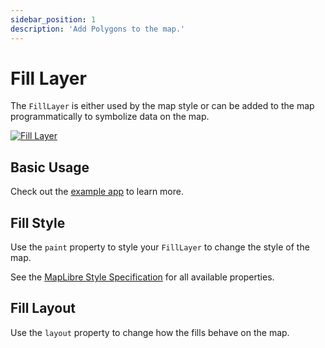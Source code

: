 ```yaml
---
sidebar_position: 1
description: 'Add Polygons to the map.'
---
```


# Fill Layer

The `FillLayer` is either used by the map style or can be added to the map
programmatically to symbolize data on the map.

[![Fill Layer](/img/layers/fill_layer.jpg)](https://flutter-maplibre.pages.dev/demo/#/layers/fill)

## Basic Usage

Check out
the [example app](https://github.com/josxha/flutter-maplibre/blob/main/example/lib/layers_fill_page.dart)
to learn more.

## Fill Style

Use the `paint` property to style your `FillLayer` to change the style of the
map.

See
the [MapLibre Style Specification](https://maplibre.org/maplibre-style-spec/layers/#fill)
for all available properties.

## Fill Layout

Use the `layout` property to change how the fills
behave on the map.